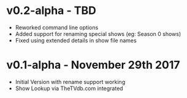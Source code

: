 # v0.2-alpha - TBD
- Reworked command line options
- Added support for renaming special shows (eg: Season 0 shows)
- Fixed using extended details in show file names 

# v0.1-alpha - November 29th 2017
- Initial Version with rename support working
- Show Lookup via TheTVdb.com integrated